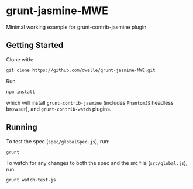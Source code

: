 grunt-jasmine-MWE
=================

Minimal working example for grunt-contrib-jasmine plugin

## Getting Started

Clone with:

```
git clone https://github.com/dwelle/grunt-jasmine-MWE.git
```

Run

```
npm install
```

which will install `grunt-contrib-jasmine` (includes `PhantomJS` headless browser), and `grunt-contrib-watch` plugins.

## Running

To test the spec (`spec/globalSpec.js`), run:

```
grunt
```

To watch for any changes to both the spec and the src file (`src/global.js`), run:

```
grunt watch-test-js
```